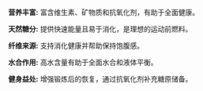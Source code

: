 **营养丰富:** 富含维生素、矿物质和抗氧化剂，有助于全面健康。

**天然糖分:** 提供快速能量且易于消化，是理想的运动前燃料。

**纤维来源:** 支持消化健康并帮助保持饱腹感。

**水合作用:** 高水含量有助于全面水合和液体平衡。

**健身益处:** 增强锻炼后的恢复，通过抗氧化剂补充糖原储备。
